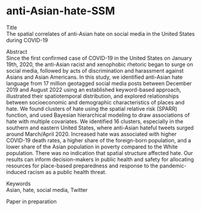 # anti-Asian-hate-SSM

Title<br>
The spatial correlates of anti-Asian hate on social media in the United States during COVID-19

Abstract<br>
Since the first confirmed case of COVID-19 in the United States on January 19th, 2020, the anti-Asian racist and xenophobic rhetoric began to surge on social media, followed by acts of discrimination and harassment against Asians and Asian Americans. In this study, we identified anti-Asian hate language from 17 million geotagged social media posts between December 2019 and August 2022 using an established keyword-based approach, illustrated their spatiotemporal distribution, and explored relationships between socioeconomic and demographic characteristics of places and hate. We found clusters of hate using the spatial relative risk (SPARR) function, and used Bayesian hierarchical modeling to draw associations of hate with multiple covariates. We identified 16 clusters, especially in the southern and eastern United States, where anti-Asian hateful tweets surged around March/April 2020. Increased hate was associated with higher COVID-19 death rates, a higher share of the foreign-born population, and a lower share of the Asian population in poverty compared to the White population. There was no indication that spatial structure affected hate. Our results can inform decision-makers in public health and safety for allocating resources for place-based preparedness and response to the pandemic-induced racism as a public health threat. 

Keywords<br>
Asian, hate, social media, Twitter

Paper in preparation
